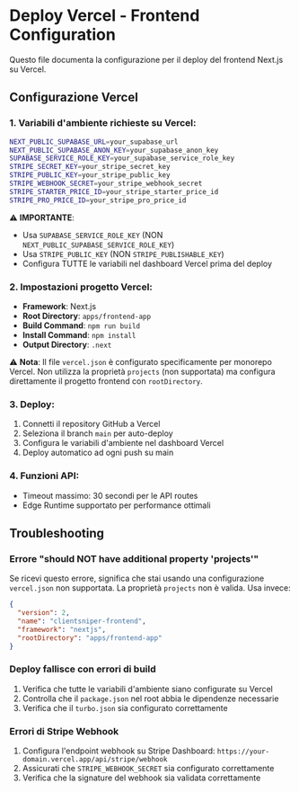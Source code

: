 # Deploy Vercel - Frontend Configuration

Questo file documenta la configurazione per il deploy del frontend Next.js su Vercel.

## Configurazione Vercel

### 1. Variabili d'ambiente richieste su Vercel:

```bash
NEXT_PUBLIC_SUPABASE_URL=your_supabase_url
NEXT_PUBLIC_SUPABASE_ANON_KEY=your_supabase_anon_key  
SUPABASE_SERVICE_ROLE_KEY=your_supabase_service_role_key
STRIPE_SECRET_KEY=your_stripe_secret_key
STRIPE_PUBLIC_KEY=your_stripe_public_key
STRIPE_WEBHOOK_SECRET=your_stripe_webhook_secret
STRIPE_STARTER_PRICE_ID=your_stripe_starter_price_id
STRIPE_PRO_PRICE_ID=your_stripe_pro_price_id
```

⚠️ **IMPORTANTE**: 
- Usa `SUPABASE_SERVICE_ROLE_KEY` (NON `NEXT_PUBLIC_SUPABASE_SERVICE_ROLE_KEY`)
- Usa `STRIPE_PUBLIC_KEY` (NON `STRIPE_PUBLISHABLE_KEY`)
- Configura TUTTE le variabili nel dashboard Vercel prima del deploy

### 2. Impostazioni progetto Vercel:

- **Framework**: Next.js
- **Root Directory**: `apps/frontend-app`
- **Build Command**: `npm run build`
- **Install Command**: `npm install`
- **Output Directory**: `.next`

⚠️ **Nota**: Il file `vercel.json` è configurato specificamente per monorepo Vercel. Non utilizza la proprietà `projects` (non supportata) ma configura direttamente il progetto frontend con `rootDirectory`.

### 3. Deploy:

1. Connetti il repository GitHub a Vercel
2. Seleziona il branch `main` per auto-deploy
3. Configura le variabili d'ambiente nel dashboard Vercel
4. Deploy automatico ad ogni push su main


### 4. Funzioni API:

- Timeout massimo: 30 secondi per le API routes
- Edge Runtime supportato per performance ottimali

## Troubleshooting

### Errore "should NOT have additional property 'projects'"

Se ricevi questo errore, significa che stai usando una configurazione `vercel.json` non supportata. La proprietà `projects` non è valida. Usa invece:

```json
{
  "version": 2,
  "name": "clientsniper-frontend",
  "framework": "nextjs",
  "rootDirectory": "apps/frontend-app"
}
```

### Deploy fallisce con errori di build

1. Verifica che tutte le variabili d'ambiente siano configurate su Vercel
2. Controlla che il `package.json` nel root abbia le dipendenze necessarie
3. Verifica che il `turbo.json` sia configurato correttamente

### Errori di Stripe Webhook

1. Configura l'endpoint webhook su Stripe Dashboard: `https://your-domain.vercel.app/api/stripe/webhook`
2. Assicurati che `STRIPE_WEBHOOK_SECRET` sia configurato correttamente
3. Verifica che la signature del webhook sia validata correttamente
